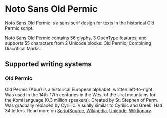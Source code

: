 
# Noto Sans Old Permic

Noto Sans Old Permic is a sans serif design for texts in the historical Old Permic script. 

Noto Sans Old Permic contains 56 glyphs, 3 OpenType features, and supports 55 characters from 2 Unicode blocks: Old Permic, Combining Diacritical Marks.


## Supported writing systems


### Old Permic

Old Permic (Abur) is a historical European alphabet, written left-to-right. Was used in the 14th-17th centuries in the West of the Ural mountains for the Komi language (0.3 million speakers). Created by St. Stephen of Perm. Was gradually replaced by Cyrillic. Visually similar to Cyrillic and Greek. Had 34 letters. Read more on [ScriptSource](https://scriptsource.org/scr/Perm), [Wikipedia](https://en.wikipedia.org/wiki/ISO_15924:Perm), [Unicode](https://www.unicode.org/versions/Unicode13.0.0/ch08.pdf#G31220), [Wiktionary](https://en.wiktionary.org/wiki/Category:Old_Permic_script).

